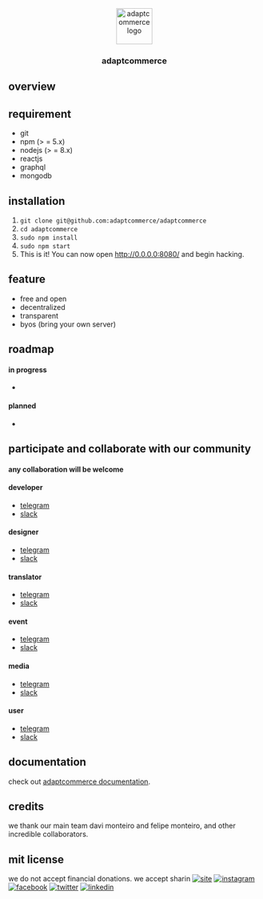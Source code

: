 <div align="center">

  <img src="/home/fmaa/adaptcommerce/src/web/theme/components/atoms/Logo/1x1github.png" alt="adaptcommerce logo" width="72" height="72">
  
  <h3>adaptcommerce</h3>

</div>

## overview

## requirement

- git
- npm (> = 5.x)
- nodejs (> = 8.x)
- reactjs
- graphql
- mongodb

## installation

1.  `git clone git@github.com:adaptcommerce/adaptcommerce`
2.  `cd adaptcommerce` 
3.  `sudo npm install`
3.  `sudo npm start`
4.   This is it! You can now open http://0.0.0.0:8080/ and begin hacking.

## feature
- free and open
- decentralized
- transparent
- byos (bring your own server)

## roadmap

#### in progress
- 

#### planned
- 

## participate and collaborate with our community

#### any collaboration will be welcome

#### developer
- [telegram](link)
- [slack](link)

#### designer
- [telegram](link)
- [slack](link)

#### translator
- [telegram](link)
- [slack](link)

#### event
- [telegram](link)
- [slack](link)

#### media
- [telegram](link)
- [slack](link)

#### user
- [telegram](link)
- [slack](link)

## documentation
check out [adaptcommerce documentation](link).

## credits
we thank our main team davi monteiro and felipe monteiro, and other incredible collaborators.

## mit license

we do not accept financial donations.
we accept sharin
[![site](link)](link)
[![instagram](link)](link)
[![facebook](link)](link)
[![twitter](link)](link)
[![linkedin](link)](link)
